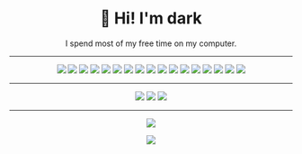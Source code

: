 <h1 align="center">
  🤡 Hi! I'm dark
</h1>

<p align="center">
  I spend most of my free time on my computer.
</p>

<hr>

<p align="center">
  <img src="https://img.shields.io/badge/adobe%20photoshop%20-%2331A8FF.svg?&style=for-the-badge&logo=adobe%20photoshop&logoColor=white"/>
  <img src="https://img.shields.io/badge/c++%20-%2300599C.svg?&style=for-the-badge&logo=c%2B%2B&ogoColor=white"/>
  <img src="https://img.shields.io/badge/csharp%20-896cd0.svg?&style=for-the-badge&logo=c%2B%2B&ogoColor=white"/>
  <img src="https://img.shields.io/badge/css3%20-%231572B6.svg?&style=for-the-badge&logo=css3&logoColor=white"/>
  <img src="https://img.shields.io/badge/git%20-%23F05033.svg?&style=for-the-badge&logo=git&logoColor=white"/>
  <img src="https://img.shields.io/badge/go-%2300ADD8.svg?&style=for-the-badge&logo=go&logoColor=white"/>
  <img src="https://img.shields.io/badge/html5%20-%23E34F26.svg?&style=for-the-badge&logo=html5&logoColor=white"/>
  <img src="https://img.shields.io/badge/java-%23ED8B00.svg?&style=for-the-badge&logo=java&logoColor=white"/>
  <img src="https://img.shields.io/badge/javascript%20-%23323330.svg?&style=for-the-badge&logo=javascript&logoColor=%23F7DF1E"/>
  <img src="https://img.shields.io/badge/laravel%20-%23FFFFFF.svg?&style=for-the-badge&logo=laravel&logoColor=%23FF291A"/>
  <img src="https://img.shields.io/badge/lua%20-%231572B6.svg?&style=for-the-badge&logo=lua&logoColor=white"/>
  <img src="https://img.shields.io/badge/node.js%20-%2343853D.svg?&style=for-the-badge&logo=node.js&logoColor=white"/>
  <img src="https://img.shields.io/badge/php-%23777BB4.svg?&style=for-the-badge&logo=php&logoColor=white"/>
  <img src="https://img.shields.io/badge/python%20-%2314354C.svg?&style=for-the-badge&logo=python&logoColor=white"/>
  <img src="https://img.shields.io/badge/react%20-%23323330.svg?&style=for-the-badge&logo=react&logoColor=%2361DAFB"/>
  <img src="https://img.shields.io/badge/shell%20-%232A2C2E.svg?&style=for-the-badge&logo=gnu-bash&logoColor=white"/>
  <img src="https://img.shields.io/badge/typescript%20-%2300273F.svg?&style=for-the-badge&logo=typescript&logoColor=%232F74C0"/>
</p>

<hr>

<p align="center">
  <a href="https://twitter.com/biinksdark"><img src="https://img.shields.io/badge/@biinksdark%20-%231DA1F2.svg?&style=for-the-badge&logo=twitter&logoColor=white"/></a>
  <img src="https://img.shields.io/badge/dark%235000%20-%237289DA.svg?&style=for-the-badge&logo=discord&logoColor=white"/>
  <a href="https://t.me/binksdark"><img src="https://img.shields.io/badge/@binksdark%20-%2317212B.svg?&style=for-the-badge&logo=telegram&logoColor=white"/></a>
</p>

<hr>

<p align="center">
  <img src="https://i.imgur.com/HjBhXnw.gif"/>
</p>

<p align='center'>
  <img align="center" src="https://github-readme-stats.vercel.app/api?username=darkshoz&show_icons=true&theme=dracula" />
</p>

